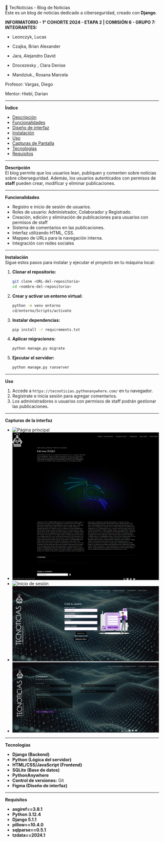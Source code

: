 🤖 TecNoticias - Blog de Noticias  
Este es un blog de noticias dedicado a ciberseguridad, creado con **Django**.

**INFORMATORIO - 1° COHORTE 2024 - ETAPA 2 | COMISIÓN 6 - GRUPO 7:
INTEGRANTES:**

* Leonczyk, Lucas

* Czajka, Brian Alexander

* Jara,  Alejandro David

* Drocezesky , Clara Denise

* Mandziuk., Rosana Marcela


Profesor: Vargas, Diego

Mentor: Hiebl, Darian

---

**Índice**  
- [Descripción](#Descripción)  
- [Funcionalidades](#Funcionalidades)
- [Diseño de interfaz](#Diseño-de-interfaz) 
- [Instalación](#Instalación)  
- [Uso](#Uso)  
- [Capturas de Pantalla](#Capturas-de-Pantalla)  
- [Tecnologías](#Tecnologías)  
- [Requisitos](#Contacto)   

---

**Descripción**  
El blog permite que los usuarios lean, publiquen y comenten sobre noticias sobre ciberseguridad. Además, los usuarios autenticados con permisos de **staff** pueden crear, modificar y eliminar publicaciones.  

---

**Funcionalidades**  
- Registro e inicio de sesión de usuarios. 
- Roles de usuario: Administrador, Colaborador y Registrado.  
- Creación, edición y eliminación de publicaciones para usuarios con permisos de staff  
- Sistema de comentarios en las publicaciones.
- Interfaz utilizando HTML, CSS.
- Mappeo de URLs para la navegación interna.
- Integración con redes sociales

---

**Instalación**  
Sigue estos pasos para instalar y ejecutar el proyecto en tu máquina local:

1. **Clonar el repositorio:**
   ```bash
   git clone <URL-del-repositorio>
   cd <nombre-del-repositorio>
   ```

2. **Crear y activar un entorno virtual:**
   ```bash
   python -m venv entorno
   cd/entorno/Scripts/activate  
   ```

3. **Instalar dependencias:**
   ```bash
   pip install -r requirements.txt
   ```

4. **Aplicar migraciones:**
   ```bash
   python manage.py migrate
   ```

5. **Ejecutar el servidor:**
   ```bash
   python manage.py runserver
   ```

---

**Uso**  
1. Accede a `https://tecnoticias.pythonanywhere.com/` en tu navegador.  
2. Regístrate e inicia sesión para agregar comentarios.  
3. Los administradores o usuarios con permisos de staff podrán gestionar las publicaciones.  

---

**Capturas de la interfaz**  
- ![Página principal](/blog/media/media/tecnoticias.home.png)
- ![Noticia individual](/blog/media/media/tecnoticias.noticia_individual.png)
- ![Inicio de sesión](/blog/media/media/tecnoticias_login.png)
- ![Registro](/blog/media/media/tecnoticias_registro_.png)
- ![Contacto](blog/media/media/tecnoticias_contacto_.png)

---

**Tecnologías**  
- **Django (Backend)** 
- **Python (Lógica del servidor)** 
- **HTML/CSS/JavaScript (Frontend)** 
- **SQLite (Base de datos)** 
- **PythonAnywhere** 
- **Control de versiones:** Git
- **Figma (Diseño de interfaz)**

---

**Requisitos**  
- **asgiref==3.8.1** 
- **Python 3.12.4** 
- **Django 5.1.1** 
- **pillow==10.4.0** 
- **sqlparse==0.5.1**
- **tzdata==2024.1**
